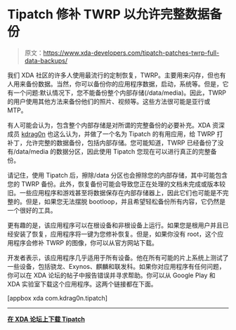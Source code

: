 # Tipatch 修补 TWRP 以允许完整数据备份

> 原文：<https://www.xda-developers.com/tipatch-patches-twrp-full-data-backups/>

我们 XDA 社区的许多人使用最流行的定制恢复，TWRP。主要用来闪存，但也有人用来备份数据。当然，你可以备份你的应用程序数据，启动，系统等。但是，它有一个问题:默认情况下，您不能备份整个内部存储(/data/media)。因此，TWRP 的用户使用其他方法来备份他们的照片、视频等。这些方法很可能是亚行或 MTP。

有人可能会认为，包含整个内部存储是对所谓的完整备份的必要补充。XDA 资深成员 [kdrag0n](https://forum.xda-developers.com/member.php?u=7291478) 也这么认为，并做了一个名为 Tipatch 的有用应用，给 TWRP 打补丁，允许完整的数据备份，包括内部存储。您可能知道，TWRP 已经备份了没有/data/media 的数据分区，因此使用 Tipatch 您现在可以进行真正的完整备份。

请记住，使用 Tipatch 后，擦除/data 分区也会擦除您的内部存储，其中可能包含您的 TWRP 备份。此外，恢复备份可能会导致您正在处理的文档未完成或版本较旧。一些应用程序和游戏甚至将数据保存在内部存储器上，因此它们也可能是不完整的。但是，如果您无法摆脱 bootloop，并且希望轻松备份所有内容，它仍然是一个很好的工具。

更有趣的是，该应用程序可以在根设备和非根设备上运行。如果您是根用户并且已经安装了恢复，应用程序将一键为您修补恢复。但是，如果你没有 root，这个应用程序会修补 TWRP 的图像，你可以从官方网站下载。

开发者表示，该应用程序几乎适用于所有设备。他在所有可能的片上系统上测试了一些设备，包括骁龙、Exynos、麒麟和联发科。如果你对应用程序有任何问题，你可以在 XDA 论坛的帖子中报告错误并寻求帮助。你可以从 Google Play 和 XDA 实验室下载这个应用程序。这两个链接都在下面。

[appbox xda com.kdrag0n.tipatch]

* * *

[**在 XDA 论坛上下载 Tipatch**](https://forum.xda-developers.com/android/apps-games/app-twrp-tipatch-backup-internal-t3831217)